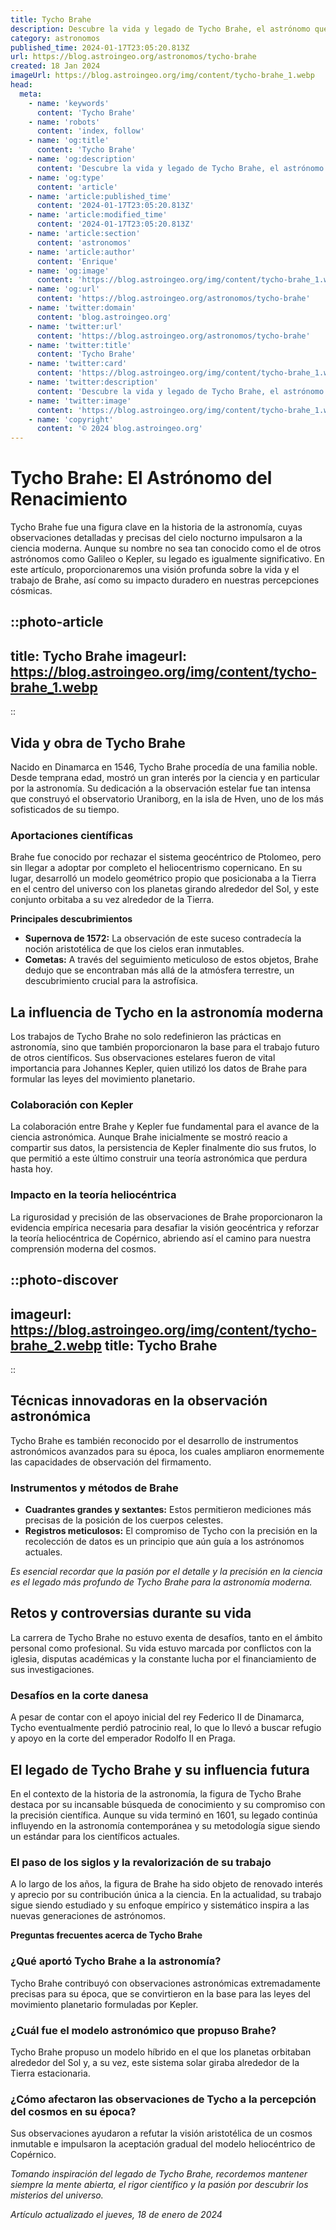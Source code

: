 ```yaml
---
title: Tycho Brahe
description: Descubre la vida y legado de Tycho Brahe, el astrónomo que revolucionó la observación celeste en la era pre-telescópica.
category: astronomos
published_time: 2024-01-17T23:05:20.813Z
url: https://blog.astroingeo.org/astronomos/tycho-brahe
created: 18 Jan 2024
imageUrl: https://blog.astroingeo.org/img/content/tycho-brahe_1.webp
head:
  meta:
    - name: 'keywords'
      content: 'Tycho Brahe'
    - name: 'robots'
      content: 'index, follow'
    - name: 'og:title'
      content: 'Tycho Brahe'
    - name: 'og:description'
      content: 'Descubre la vida y legado de Tycho Brahe, el astrónomo que revolucionó la observación celeste en la era pre-telescópica.'
    - name: 'og:type'
      content: 'article'
    - name: 'article:published_time'
      content: '2024-01-17T23:05:20.813Z'
    - name: 'article:modified_time'
      content: '2024-01-17T23:05:20.813Z'
    - name: 'article:section'
      content: 'astronomos'
    - name: 'article:author'
      content: 'Enrique'
    - name: 'og:image'
      content: 'https://blog.astroingeo.org/img/content/tycho-brahe_1.webp'
    - name: 'og:url'
      content: 'https://blog.astroingeo.org/astronomos/tycho-brahe'
    - name: 'twitter:domain'
      content: 'blog.astroingeo.org'
    - name: 'twitter:url'
      content: 'https://blog.astroingeo.org/astronomos/tycho-brahe'
    - name: 'twitter:title'
      content: 'Tycho Brahe'
    - name: 'twitter:card'
      content: 'https://blog.astroingeo.org/img/content/tycho-brahe_1.webp'
    - name: 'twitter:description'
      content: 'Descubre la vida y legado de Tycho Brahe, el astrónomo que revolucionó la observación celeste en la era pre-telescópica.'
    - name: 'twitter:image'
      content: 'https://blog.astroingeo.org/img/content/tycho-brahe_1.webp'
    - name: 'copyright'
      content: '© 2024 blog.astroingeo.org'
---
```

# Tycho Brahe: El Astrónomo del Renacimiento

Tycho Brahe fue una figura clave en la historia de la astronomía, cuyas observaciones detalladas y precisas del cielo nocturno impulsaron a la ciencia moderna. Aunque su nombre no sea tan conocido como el de otros astrónomos como Galileo o Kepler, su legado es igualmente significativo. En este artículo, proporcionaremos una visión profunda sobre la vida y el trabajo de Brahe, así como su impacto duradero en nuestras percepciones cósmicas.


::photo-article
---
title: Tycho Brahe
imageurl: https://blog.astroingeo.org/img/content/tycho-brahe_1.webp
---
::


## Vida y obra de Tycho Brahe

Nacido en Dinamarca en 1546, Tycho Brahe procedía de una familia noble. Desde temprana edad, mostró un gran interés por la ciencia y en particular por la astronomía. Su dedicación a la observación estelar fue tan intensa que construyó el observatorio Uraniborg, en la isla de Hven, uno de los más sofisticados de su tiempo.

### Aportaciones científicas

Brahe fue conocido por rechazar el sistema geocéntrico de Ptolomeo, pero sin llegar a adoptar por completo el heliocentrismo copernicano. En su lugar, desarrolló un modelo geométrico propio que posicionaba a la Tierra en el centro del universo con los planetas girando alrededor del Sol, y este conjunto orbitaba a su vez alrededor de la Tierra.

**Principales descubrimientos**

- **Supernova de 1572:** La observación de este suceso contradecía la noción aristotélica de que los cielos eran inmutables. 
- **Cometas:** A través del seguimiento meticuloso de estos objetos, Brahe dedujo que se encontraban más allá de la atmósfera terrestre, un descubrimiento crucial para la astrofísica.

## La influencia de Tycho en la astronomía moderna

Los trabajos de Tycho Brahe no solo redefinieron las prácticas en astronomía, sino que también proporcionaron la base para el trabajo futuro de otros científicos. Sus observaciones estelares fueron de vital importancia para Johannes Kepler, quien utilizó los datos de Brahe para formular las leyes del movimiento planetario.

### Colaboración con Kepler

La colaboración entre Brahe y Kepler fue fundamental para el avance de la ciencia astronómica. Aunque Brahe inicialmente se mostró reacio a compartir sus datos, la persistencia de Kepler finalmente dio sus frutos, lo que permitió a este último construir una teoría astronómica que perdura hasta hoy.

### Impacto en la teoría heliocéntrica

La rigurosidad y precisión de las observaciones de Brahe proporcionaron la evidencia empírica necesaria para desafiar la visión geocéntrica y reforzar la teoría heliocéntrica de Copérnico, abriendo así el camino para nuestra comprensión moderna del cosmos.


::photo-discover
---
imageurl: https://blog.astroingeo.org/img/content/tycho-brahe_2.webp
title: Tycho Brahe
---
::


## Técnicas innovadoras en la observación astronómica

Tycho Brahe es también reconocido por el desarrollo de instrumentos astronómicos avanzados para su época, los cuales ampliaron enormemente las capacidades de observación del firmamento.

### Instrumentos y métodos de Brahe

- **Cuadrantes grandes y sextantes:** Estos permitieron mediciones más precisas de la posición de los cuerpos celestes.
- **Registros meticulosos:** El compromiso de Tycho con la precisión en la recolección de datos es un principio que aún guía a los astrónomos actuales.

*Es esencial recordar que la pasión por el detalle y la precisión en la ciencia es el legado más profundo de Tycho Brahe para la astronomía moderna.*

## Retos y controversias durante su vida

La carrera de Tycho Brahe no estuvo exenta de desafíos, tanto en el ámbito personal como profesional. Su vida estuvo marcada por conflictos con la iglesia, disputas académicas y la constante lucha por el financiamiento de sus investigaciones.

### Desafíos en la corte danesa

A pesar de contar con el apoyo inicial del rey Federico II de Dinamarca, Tycho eventualmente perdió patrocinio real, lo que lo llevó a buscar refugio y apoyo en la corte del emperador Rodolfo II en Praga.

## El legado de Tycho Brahe y su influencia futura

En el contexto de la historia de la astronomía, la figura de Tycho Brahe destaca por su incansable búsqueda de conocimiento y su compromiso con la precisión científica. Aunque su vida terminó en 1601, su legado continúa influyendo en la astronomía contemporánea y su metodología sigue siendo un estándar para los científicos actuales.

### El paso de los siglos y la revalorización de su trabajo

A lo largo de los años, la figura de Brahe ha sido objeto de renovado interés y aprecio por su contribución única a la ciencia. En la actualidad, su trabajo sigue siendo estudiado y su enfoque empírico y sistemático inspira a las nuevas generaciones de astrónomos.

**Preguntas frecuentes acerca de Tycho Brahe**

### ¿Qué aportó Tycho Brahe a la astronomía?
Tycho Brahe contribuyó con observaciones astronómicas extremadamente precisas para su época, que se convirtieron en la base para las leyes del movimiento planetario formuladas por Kepler.

### ¿Cuál fue el modelo astronómico que propuso Brahe?
Tycho Brahe propuso un modelo híbrido en el que los planetas orbitaban alrededor del Sol y, a su vez, este sistema solar giraba alrededor de la Tierra estacionaria.

### ¿Cómo afectaron las observaciones de Tycho a la percepción del cosmos en su época?
Sus observaciones ayudaron a refutar la visión aristotélica de un cosmos inmutable e impulsaron la aceptación gradual del modelo heliocéntrico de Copérnico.

*Tomando inspiración del legado de Tycho Brahe, recordemos mantener siempre la mente abierta, el rigor científico y la pasión por descubrir los misterios del universo.*

_Artículo actualizado el jueves, 18 de enero de 2024_